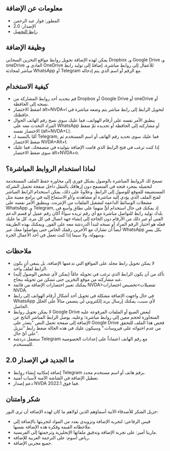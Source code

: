 ## معلومات عن الإضافة
- المطور: فواز عبد الرحمن
- الإصدار: 2.0
- [رابط التحميل](https://github.com/fawazar94/DirectLink/releases/download/2.0/directLink-2.0.nvda-addon)
## وظيفة الإضافة
يمكن لهذه الإضافة تحويل روابط مواقع التخزين السحابي Dropbox وـ Google Drive وـ oneDrive العادي وـ OneDrive للأعمال إلى روابط مباشرة، إضافةً إلى توليد رابط مباشر لمحادثة WhatsApp أو Telegram مع الرقم أو اسم الذي يتم إدخاله.
## كيفية الاستخدام
- قم بتحديد أحد روابط المشاركة من Dropbox أو Google Drive أو oneDrive أو نسخه إلى الحافظة.
- اضغط الاختصار alt+NVDA+l لتحويل الرابط إلى رابط مباشر يتم وضعه مباشرة في حافظتك.
- ينطبق الأمر نفسه على أرقام الهواتف، فما عليك سوى نسخ رقم الهاتف الجوال المراد التحدث معه على WhatsApp أو مشاركته إلى الحافظة أو تحديده ثمّ ضغط الاختصار نفسه (alt+NVDA+L).
- أمّا بالنسبة لـ Telegram, فما عليك سوى تحديد رقم الهاتف أو اسم المستخدم ثم ضغط الاختصار NVDA+Alt+t.
- إذا كنت ترغب في فتح الرابط الذي قامت الإضافة بتوليده في متصفحك، فما عليك سوى ضغط الاختصار alt+NVDA+o.
## لماذا استخدام الروابط المباشرة؟
تسمح لك الروابط المباشرة بالوصول بشكل فوري إلى محاورة حفظ الملف المستخدمة لتحميله بمجرد فتحه في المتصفح دون إرهاقك بالتنقل داخل صفحة تحميل الشركة المستضيفة للموقع للوصول إلى الرابط.
وعلاوةً على ذلك، يمكن استخدام الرابط المباشر لفتح الملف الذي يؤدي إليه مباشرة أو مشاهدته و/أو الاستماع إليه في برامج معينة مثل مشغلات الوسائط الداعمة لتشغيل الملفات من الإنترنت.
وينطبق الأمر نفسه على WhatsApp وـ Telegram, إذ يمكنك في حال استخدام أيٍّ منهما على نطاق واسع في بلدك توليد رابط للتواصل مباشرة مع أي رقم تريده سواءٌ أكان رقم عميل أو قسم الدعم الفني أو غير ذلك من الأرقام دون الحاجة إلى إنشاء جهة اتصال في كل مرة. كل ما عليك فعله هو اختيار الرقم المراد أو نسخه لتبدأ الدردشة معه على الفور.
ويمكنك بهذه الطريقة أيضاً أن تشارك مع الآخرين رقمك الخاص حتى يتواصلوا معك عبر WhatsApp بكل يسرٍ وسهولة، ولا سيما إذا كنت تعمل في أحد الأعمال الحرة.
## ملاحظات
- لا يمكن تحويل رابط مجلد على المواقع التي تدعمها الإضافة، بل ينبغي أن يكون الرابط لملفٍّ واحد.
- تأكد من أن يكون الرابط الذي ترغب في تحويله عامّاً (يمكن لأي شخص الوصول إليه) عند مشاركته من موقع التخزين حتى تتمكن من تحويله بنجاح.
- يمكنك تغيير اختصارات الإضافة من قائمة NVDA>تفضيلات>تخصيص اختصارات NVDA.
- في حال واجهت الإضافة مشكلة في تحويل أحد أشكال أرقام الهواتف إلى رابط WhatsApp لأي سبب، يمكنك إرسال بريد إلكتروني لي يتضمن مثالاً على الخلل الحاصل.
- لا يمكن تحويل روابط Google Drive لبعض الصيغ أو الملفات المرفوعة عليه المتجاوزة لحجم معين إلى روابط مباشرة؛ وعليه، يوصل الرابط المباشر الناتج عن الإضافة إلى صفحة تحمل النص "يتعذر على Google Drive فحص هذا الملف للتحقق من عدم احتوائه على فيروسات." وسيكون عليك في هذه الحالة ضغط رابط "تنزيل على أيّ حال".
- ستعمل دردشة Telegram مع رقم الهاتف اعتماداً على إعدادات الخصوصية للمستخدم.

## ما الجديد في الإصدار 2.0

- إضافة إمكانية إنشاء روابط Telegram برقم هاتف أو اسم مستخدم محدد.
- تعطيل الإضافة في الشاشة الآمنة لأسباب أمنية.
- دعم إصدار NVDA 2022.1 فما فوق.

## شكر وامتنان
جزيل الشكر للأصدقاء الآتية أسماؤهم الذين لولاهم ما كان لهذه الإضافة أن ترى النور:

- قيس الرفاعي: لتجربة الإضافة وتزويدي بعدد من المواد لتجربتها بالإضافة إلى ملاحظاته القيمة وفكرة هذه الإضافة نفسها.
- مارينا أمير: على تجربة الإضافة وتدقيق ملفاتها الإنجليزية وترجمتها إلى الفرنسية.
- رياض أسوم: على الترجمة العربية للإضافة.
- جميع مجربي الإضافة.

